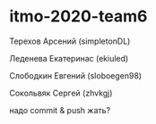 # itmo-2020-team6
Терехов Арсений (simpletonDL)

Леденева Екатеринаc (ekiuled)

Слободкин Евгений (sloboegen98)

Сокольвяк Сергей (zhvkgj)

надо commit & push жать?